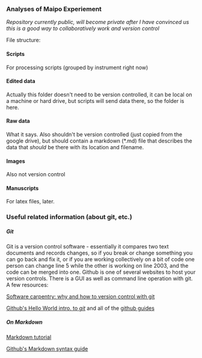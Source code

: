 ### Analyses of Maipo Experiement

_Repository currently public, will become private after I have convinced us this is a good way to collaboratively work and version control_

File structure:

#### Scripts

For processing scripts (grouped by instrument right now)

#### Edited data

Actually this folder doesn't need to be version controlled, it can be local on a machine or hard drive, but scripts will send data there, so the folder is here.

#### Raw data

What it says. Also shouldn't be version controlled (just copied from the google drive), but should contain a markdown (\*.md) file that describes the data that _should_ be there with its location and filename.

#### Images

Also not version control

#### Manuscripts

For latex files, later. 

### Useful related information (about git, etc.)

##### Git

Git is a version control software - essentially it compares two text documents and records changes, so if you break or change something you can go back and fix it, or if you are working collectively on a bit of code one person can change line 5 while the other is working on line 2003, and the code can be merged into one. Github is one of several websites to host your version controls. There is a GUI as well as command line operation with git. A few resources: 

[Software carpentry: why and how to version control with git](https://swcarpentry.github.io/git-novice/)

[Github's Hello World intro. to _git_](https://guides.github.com/activities/hello-world/) and all of the [github guides](https://guides.github.com/)




##### On Markdown

[Markdown tutorial](https://www.markdowntutorial.com/)

[Github's Markdown syntax guide](https://guides.github.com/features/mastering-markdown/)